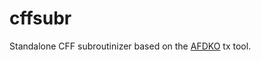 # cffsubr

Standalone CFF subroutinizer based on the [AFDKO](https://github.com/adobe-type-tools/afdko) tx tool.
